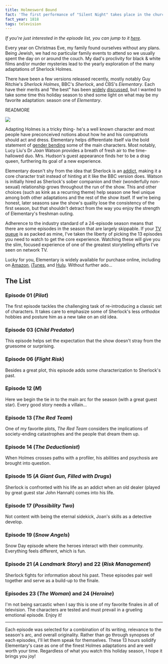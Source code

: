 ```yaml
---
title: Holmesword Bound
fact: 'The first performance of "Silent Night" takes place in the church of St. Nikolaus in Oberndorf, Austria.'
fact_year: 1818
tags: television
---
```


_If you're just interested in the episode list, you can jump to it [here](#list)_.

Every year on Christmas Eve, my family found ourselves without any plans. Being Jewish, we had no particular family events to attend so we usually spent the day on or around the couch. My dad's proclivity for black & white films and/or murder mysteries lead to the yearly exploration of the many adaptations of Sherlock Holmes.

There have been a few versions released recently, mostly notably Guy Ritchie's _Sherlock Holmes_, BBC's _Sherlock_, and CBS's _Elementary_. Each have their merits and "the best" has been [widely](http://www.telegraph.co.uk/culture/tvandradio/10535503/Sherlock-the-20-greatest-Sherlock-Holmes.html) [discussed](https://nypost.com/2014/01/16/elementary-vs-sherlock-whos-the-better-holmes/), but I wanted to take some time this holiday season to shed some light on what may be my favorite adaptation: season one of _Elementary_.

READMORE

![](https://i.imgur.com/NE1x0Nz.jpg)

Adapting Holmes is a tricky thing- he's a well known character and most people have preconceived notions about how he and his compatriots should act and dress. Elementary helps differentiate itself via the bold statement of [gender bending](https://en.wikipedia.org/wiki/Gender_bender) some of the main characters. Most notably, Lucy Liu's Dr _Joan_ Watson provides a breath of fresh air to the time-hallowed duo. Mrs. Hudson's guest appearance finds her to be a drag queen, furthering its goal of a new experience.

Elementary doesn't shy from the idea that Sherlock is an [addict](http://wellingtongoose.tumblr.com/post/47045679219/sherlock-his-drug-habit-and-the-science-of), making it a core character trait instead of hinting at it like the BBC version does. Watson is initially hired as Sherlock's sober companion and their (wonderfully non-sexual) relationship grows throughout the run of the show. This and other choices (such as kink as a recurring theme) help season one feel unique among both other adaptations and the rest of the show itself. If we're being honest, later seasons saw the show's quality lose the consistency of the first season, but that shouldn't detract from the way you enjoy the strength of Elementary's freshman outing.

Adherence to the industry standard of a 24-episode season means that there are some episodes in the season that are largely skippable. If your [TV queue](https://airtable.com/shrB6bhsHAqYXSFSO) is as packed as mine, I've taken the liberty of picking the 13 episodes you need to watch to get the core experience. Watching these will give you the slim, focused experience of one of the greatest storytelling efforts I've seen on network TV.

Lucky for you, Elementary is widely available for purchase online, including on [Amazon](https://smile.amazon.com/Elementary-Season-1/dp/B009IJJB8G?sa-no-redirect=1), [iTunes](https://itunes.apple.com/us/tv-season/elementary-season-1/id550570883), and [Hulu](http://www.hulu.com/elementary). Without further ado...

<span id="list"></span>

## The List

### Episode 01 (_Pilot_)

The first episode tackles the challenging task of re-introducing a classic set of characters. It takes care to emphasize some of Sherlock's less _orthodox_ hobbies and posture him as a new take on an old idea.

### Episode 03 (_Child Predator_)

This episode helps set the expectation that the show doesn't stray from the gruesome or surprising.

### Episode 06 (_Flight Risk_)

Besides a great plot, this episode adds some characterization to Sherlock's past.

### Episode 12 (_M_)

Here we begin the tie in to the main arc for the season (with a great guest star). Every good story needs a villain...

### Episode 13 (_The Red Team_)

One of my favorite plots, _The Red Team_ considers the implications of society-ending catastrophes and the people that dream them up.

### Episode 14 (_The Deductionist_)

When Holmes crosses paths with a profiler, his abilities and psychosis are brought into question.

### Episode 15 (_A Giant Gun, Filled with Drugs_)

Sherlock is confronted with his life as an addict when an old dealer (played by great guest star John Hannah) comes into his life.

### Episode 17 (_Possibility Two_)

Not content with being the eternal sidekick, Joan's skills as a detective develop.

### Episode 19 (_Snow Angels_)

Snow Day episode where the heroes interact with their community. Everything feels different, which is fun.

### Episode 21 (_A Landmark Story_) and 22 (_Risk Management_)

Sherlock fights for information about his past. These episodes pair well together and serve as a build-up to the finale.

### Episodes 23 (_The Woman_) and 24 (_Heroine_)

I'm not being sarcastic when I say this is one of my favorite finales in all of television. The characters are tested and must prevail in a grueling emotional episode. Enjoy it!

---

Each episode was selected for a combination of its writing, relevance to the season's arc, and overall originality. Rather than go through synopses of each episodes, I'll let them speak for themselves. These 13 hours solidify Elementary's case as one of the finest Holmes adaptations and are well worth your time. Regardless of what you watch this holiday season, I hope it brings you joy!
